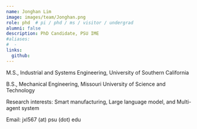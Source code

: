 ```yaml
---
name: Jonghan Lim
image: images/team/Jonghan.png
role: phd  # pi / phd / ms / visitor / undergrad
alumni: false  
description: PhD Candidate, PSU IME
#aliases:
#  - 
links:
  github: 
---
```


M.S., Industrial and Systems Engineering, University of Southern California

B.S., Mechanical Engineering, Missouri University of Science and Technology

Research interests: Smart manufacturing, Large language model, and Multi-agent system

Email: jxl567 (at) psu (dot) edu
